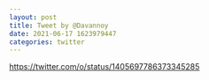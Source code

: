 ```yaml
--- 
layout: post 
title: Tweet by @Davannoy 
date: 2021-06-17 1623979447 
categories: twitter 
--- 
```

https://twitter.com/o/status/1405697786373345285